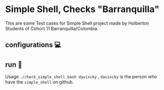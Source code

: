 # Simple Shell, Checks "Barranquilla"

This are some Test cases for Simple Shell project made by Holberton Students of Cohort 11 Barranquilla/Colombia.

## configurations :computer:

## run :hammer:
Usage `./check_simple_shell.bash davixcky` , `davixcky` is the person who have the `simple_shell` on github.